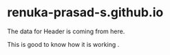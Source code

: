 # renuka-prasad-s.github.io
The data for Header is coming from here.

This is good to know how it is working .
